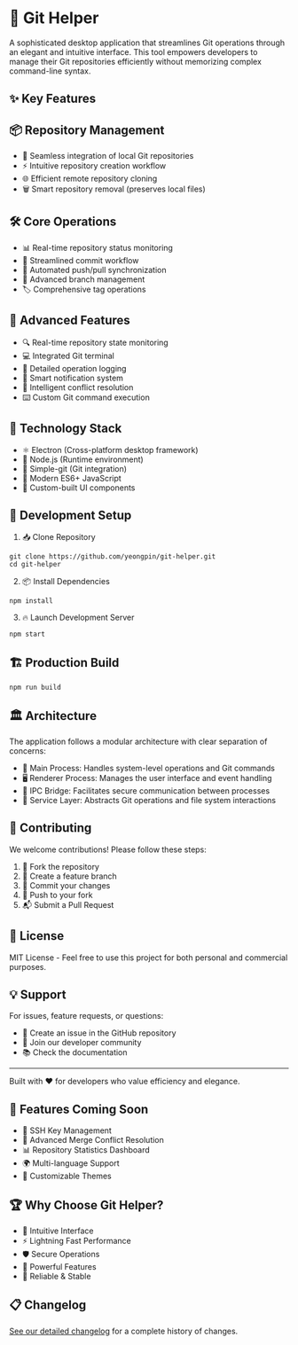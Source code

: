 # 🚀 Git Helper

A sophisticated desktop application that streamlines Git operations through an elegant and intuitive interface. This tool empowers developers to manage their Git repositories efficiently without memorizing complex command-line syntax.

## ✨ Key Features

## 📦 Repository Management
- 🔄 Seamless integration of local Git repositories
- ⚡ Intuitive repository creation workflow
- 🌐 Efficient remote repository cloning
- 🗑️ Smart repository removal (preserves local files)

## 🛠️ Core Operations
- 📊 Real-time repository status monitoring
- 💫 Streamlined commit workflow
- 🔄 Automated push/pull synchronization
- 🌿 Advanced branch management
- 🏷️ Comprehensive tag operations

## 🎯 Advanced Features
- 🔍 Real-time repository state monitoring
- 💻 Integrated Git terminal
- 📝 Detailed operation logging
- 🔔 Smart notification system
- 🔧 Intelligent conflict resolution
- ⌨️ Custom Git command execution

## 🔧 Technology Stack
- ⚛️ Electron (Cross-platform desktop framework)
- 💚 Node.js (Runtime environment)
- 🔗 Simple-git (Git integration)
- 🌟 Modern ES6+ JavaScript
- 🎨 Custom-built UI components

## 🚀 Development Setup

1. 📥 Clone Repository
```
git clone https://github.com/yeongpin/git-helper.git
cd git-helper
```

2. 📦 Install Dependencies
```
npm install
```

3. 🔥 Launch Development Server
```
npm start
```

## 🏗️ Production Build
```
npm run build
```

## 🏛️ Architecture

The application follows a modular architecture with clear separation of concerns:
- 🎯 Main Process: Handles system-level operations and Git commands
- 🖥️ Renderer Process: Manages the user interface and event handling
- 🌉 IPC Bridge: Facilitates secure communication between processes
- 🔧 Service Layer: Abstracts Git operations and file system interactions

## 🤝 Contributing

We welcome contributions! Please follow these steps:
1. 🍴 Fork the repository
2. 🌿 Create a feature branch
3. 💾 Commit your changes
4. 🚀 Push to your fork
5. 📬 Submit a Pull Request

## 📜 License

MIT License - Feel free to use this project for both personal and commercial purposes.

## 💡 Support

For issues, feature requests, or questions:
- 🐛 Create an issue in the GitHub repository
- 👥 Join our developer community
- 📚 Check the documentation

---
Built with ❤️ for developers who value efficiency and elegance.

## 🌟 Features Coming Soon
- 🔐 SSH Key Management
- 🔄 Advanced Merge Conflict Resolution
- 📊 Repository Statistics Dashboard
- 🌍 Multi-language Support
- 🎨 Customizable Themes

## 🏆 Why Choose Git Helper?
- 🎯 Intuitive Interface
- ⚡ Lightning Fast Performance
- 🛡️ Secure Operations
- 🔧 Powerful Features
- 💪 Reliable & Stable 

## 📋 Changelog

[See our detailed changelog](CHANGELOG.md) for a complete history of changes.